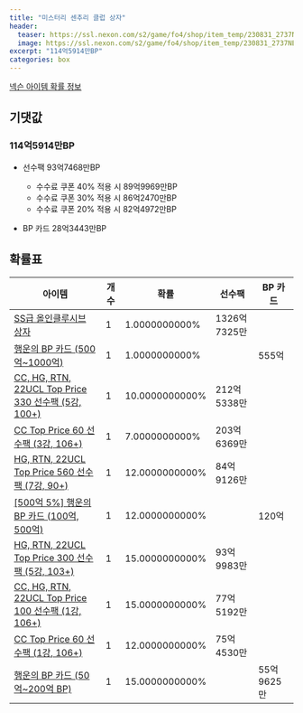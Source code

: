 ```yaml
---
title: "미스터리 센추리 클럽 상자"
header:
  teaser: https://ssl.nexon.com/s2/game/fo4/shop/item_temp/230831_2737NE39PA12/201704184.png
  image: https://ssl.nexon.com/s2/game/fo4/shop/item_temp/230831_2737NE39PA12/201704184.png
excerpt: "114억5914만BP"
categories: box
---
```

[넥슨 아이템 확률 정보](http://iteminfo.nexon.com/probability/fo4?sn=7371)

## 기댓값
### 114억5914만BP
- 선수팩 93억7468만BP
  - 수수료 쿠폰 40% 적용 시 89억9969만BP
  - 수수료 쿠폰 30% 적용 시 86억2470만BP
  - 수수료 쿠폰 20% 적용 시 82억4972만BP

- BP 카드 28억3443만BP

## 확률표

|아이템|개수|확률|선수팩|BP 카드|
|---|---|---|---|---|
|[SS급 올인클루시브 상자](/box/7372)|1|1.0000000000%|1326억7325만||
|[행운의 BP 카드 (500억~1000억)](/bp/6391)|1|1.0000000000%||555억|
|[CC, HG, RTN, 22UCL Top Price 330 선수팩 (5강, 100+)](/player/7334)|1|10.0000000000%|212억5338만||
|[CC Top Price 60 선수팩 (3강, 106+)](/player/7336)|1|7.0000000000%|203억6369만||
|[HG, RTN, 22UCL Top Price 560 선수팩 (7강, 90+)](/player/7338)|1|12.0000000000%|84억9126만||
|[[500억 5%] 행운의 BP 카드 (100억, 500억)](/bp/7359)|1|12.0000000000%||120억|
|[HG, RTN, 22UCL Top Price 300 선수팩 (5강, 103+)](/player/7331)|1|15.0000000000%|93억9983만||
|[CC, HG, RTN, 22UCL Top Price 100 선수팩 (1강, 106+)](/player/7337)|1|15.0000000000%|77억5192만||
|[CC Top Price 60 선수팩 (1강, 106+)](/player/7332)|1|12.0000000000%|75억4530만||
|[행운의 BP 카드 (50억~200억 BP)](/bp/7364)|1|15.0000000000%||55억9625만|
